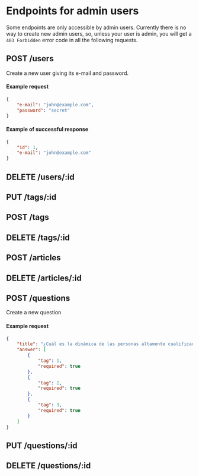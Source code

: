 # Endpoints for admin users

Some endpoints are only accessible by admin users. Currently there is no way to create new admin users, so, unless your user is admin, you will get a `403 Forbidden` error code in all the following requests.

## POST /users

Create a new user giving its e-mail and password.

#### Example request

```json
{
    "e-mail": "john@example.com",
    "password": "secret"
}
```

#### Example of successful response

```json
{
    "id": 1,
    "e-mail": "john@example.com"
}
```


## DELETE /users/:id
## PUT /tags/:id
## POST /tags
## DELETE /tags/:id
## POST /articles
## DELETE /articles/:id
## POST /questions

Create a new question

#### Example request

```json
{
    "title": "¿Cuál es la dinámica de las personas altamente cualificadas?",
    "answer": [
        {
            "tag": 1,
            "required": true
        },
        {
            "tag": 2,
            "required": true
        },
        {
            "tag": 3,
            "required": true
        }
    ]
}
```

## PUT /questions/:id
## DELETE /questions/:id
